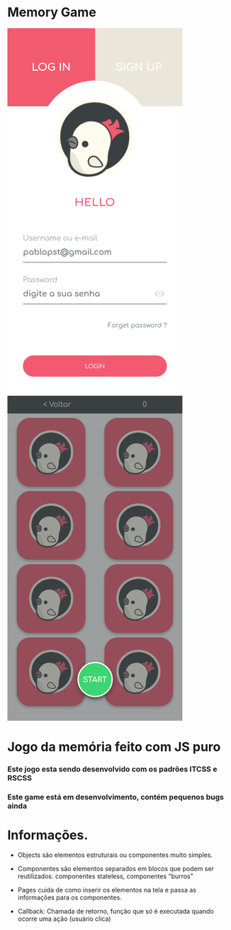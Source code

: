 # Memory Game

![png1](git-imgs/memory-game01.png)
![png1](git-imgs/memory-game02.png)


# Jogo da memória feito com JS puro
### Este jogo esta sendo desenvolvido com os padrões  ITCSS e RSCSS
### Este game está em desenvolvimento, contém pequenos bugs ainda



# Informações.


- Objects são elementos estruturais ou componentes muito simples.

- Componentes são elementos separados em blocos que podem ser reutilizados. componentes stateless, componentes "burros"

- Pages cuida de como inserir os elementos na tela e passa as informações para os componentes. 

- Callback: Chamada de retorno, função que só é executada quando ocorre uma ação (usuário clica)
